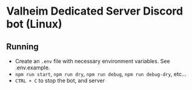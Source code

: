# Valheim Dedicated Server Discord bot (Linux)

## Running

- Create an `.env` file with necessary environment variables. See .env.example.
- `npm run start`, `npm run dry`, `npm run debug`, `npm run debug-dry`, etc...
- `CTRL + C` to stop the bot, and server
